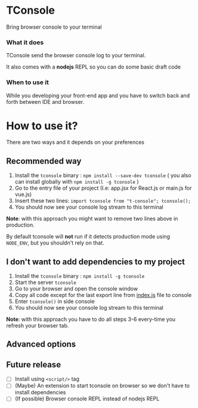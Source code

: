 # TConsole
Bring browser console to your terminal

### What it does
TConsole send the browser console log to your terminal.

It also comes with a __nodejs__ REPL so you can do some basic draft code

### When to use it
While you developing your front-end app and you have to switch back and forth between IDE and browser.

# How to use it?
There are two ways and it depends on your preferences

## Recommended way
1. Install the `tconsole` binary : `npm install --save-dev tconsole` ( you also can install globally with `npm install -g tconsole` )
2. Go to the entry file of your project (I.e: app.jsx for React.js or main.js for vue.js)
3. Insert these two lines:
`
import tconsole from "t-console";
tconsole();
`
4. You should now see your console log stream to this terminal

__Note__: with this approach you might want to remove two lines above in production. 

By default tconsole will __not__ run if it detects production mode using `NODE_ENV`, but you shouldn't rely on that.

## I don't want to add dependencies to my project
1. Install the `tconsole` binary : `npm install -g tconsole`
2. Start the server `tconsole`
3. Go to your browser and open the console window
4. Copy all code except for the last export line from [index.js](index.js) file to console
5. Enter `tconsole()` in side console
6. You should now see your console log stream to this terminal


__Note__: with this approach you have to do all steps 3-6 every-time you refresh your browser tab.

## Advanced options

## Future release
- [ ] Install using `<script/>` tag
- [ ] (Maybe) An extension to start tconsole on browser so we don't have to install dependencies
- [ ] (If possible) Browser console REPL instead of nodejs REPL
